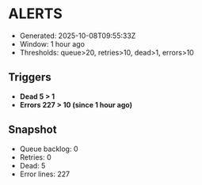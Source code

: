 # ALERTS

- Generated: 2025-10-08T09:55:33Z
- Window: 1 hour ago
- Thresholds: queue>20, retries>10, dead>1, errors>10

## Triggers
- **Dead 5 > 1**
- **Errors 227 > 10 (since 1 hour ago)**

## Snapshot
- Queue backlog: 0
- Retries: 0
- Dead: 5
- Error lines: 227
